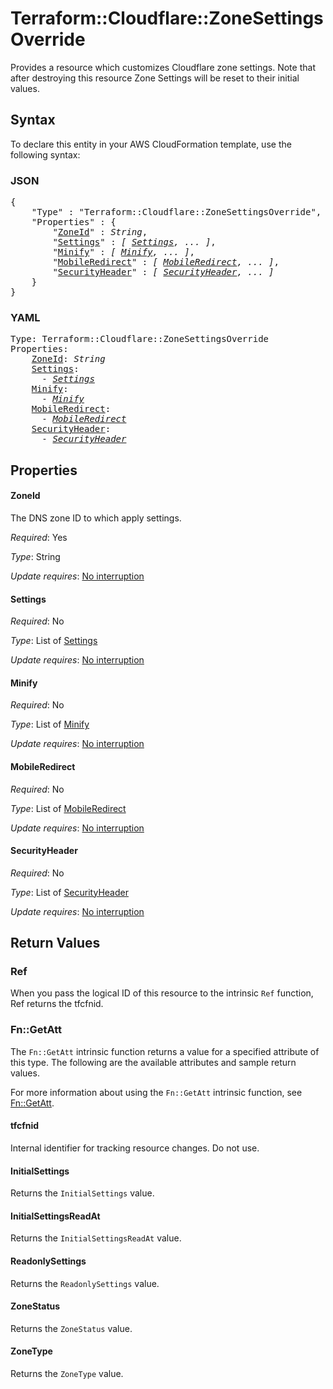 # Terraform::Cloudflare::ZoneSettingsOverride

Provides a resource which customizes Cloudflare zone settings. Note that after destroying this resource Zone Settings will be reset to their initial values.

## Syntax

To declare this entity in your AWS CloudFormation template, use the following syntax:

### JSON

<pre>
{
    "Type" : "Terraform::Cloudflare::ZoneSettingsOverride",
    "Properties" : {
        "<a href="#zoneid" title="ZoneId">ZoneId</a>" : <i>String</i>,
        "<a href="#settings" title="Settings">Settings</a>" : <i>[ <a href="settings.md">Settings</a>, ... ]</i>,
        "<a href="#minify" title="Minify">Minify</a>" : <i>[ <a href="minify.md">Minify</a>, ... ]</i>,
        "<a href="#mobileredirect" title="MobileRedirect">MobileRedirect</a>" : <i>[ <a href="mobileredirect.md">MobileRedirect</a>, ... ]</i>,
        "<a href="#securityheader" title="SecurityHeader">SecurityHeader</a>" : <i>[ <a href="securityheader.md">SecurityHeader</a>, ... ]</i>
    }
}
</pre>

### YAML

<pre>
Type: Terraform::Cloudflare::ZoneSettingsOverride
Properties:
    <a href="#zoneid" title="ZoneId">ZoneId</a>: <i>String</i>
    <a href="#settings" title="Settings">Settings</a>: <i>
      - <a href="settings.md">Settings</a></i>
    <a href="#minify" title="Minify">Minify</a>: <i>
      - <a href="minify.md">Minify</a></i>
    <a href="#mobileredirect" title="MobileRedirect">MobileRedirect</a>: <i>
      - <a href="mobileredirect.md">MobileRedirect</a></i>
    <a href="#securityheader" title="SecurityHeader">SecurityHeader</a>: <i>
      - <a href="securityheader.md">SecurityHeader</a></i>
</pre>

## Properties

#### ZoneId

The DNS zone ID to which apply settings.

_Required_: Yes

_Type_: String

_Update requires_: [No interruption](https://docs.aws.amazon.com/AWSCloudFormation/latest/UserGuide/using-cfn-updating-stacks-update-behaviors.html#update-no-interrupt)

#### Settings

_Required_: No

_Type_: List of <a href="settings.md">Settings</a>

_Update requires_: [No interruption](https://docs.aws.amazon.com/AWSCloudFormation/latest/UserGuide/using-cfn-updating-stacks-update-behaviors.html#update-no-interrupt)

#### Minify

_Required_: No

_Type_: List of <a href="minify.md">Minify</a>

_Update requires_: [No interruption](https://docs.aws.amazon.com/AWSCloudFormation/latest/UserGuide/using-cfn-updating-stacks-update-behaviors.html#update-no-interrupt)

#### MobileRedirect

_Required_: No

_Type_: List of <a href="mobileredirect.md">MobileRedirect</a>

_Update requires_: [No interruption](https://docs.aws.amazon.com/AWSCloudFormation/latest/UserGuide/using-cfn-updating-stacks-update-behaviors.html#update-no-interrupt)

#### SecurityHeader

_Required_: No

_Type_: List of <a href="securityheader.md">SecurityHeader</a>

_Update requires_: [No interruption](https://docs.aws.amazon.com/AWSCloudFormation/latest/UserGuide/using-cfn-updating-stacks-update-behaviors.html#update-no-interrupt)

## Return Values

### Ref

When you pass the logical ID of this resource to the intrinsic `Ref` function, Ref returns the tfcfnid.

### Fn::GetAtt

The `Fn::GetAtt` intrinsic function returns a value for a specified attribute of this type. The following are the available attributes and sample return values.

For more information about using the `Fn::GetAtt` intrinsic function, see [Fn::GetAtt](https://docs.aws.amazon.com/AWSCloudFormation/latest/UserGuide/intrinsic-function-reference-getatt.html).

#### tfcfnid

Internal identifier for tracking resource changes. Do not use.

#### InitialSettings

Returns the <code>InitialSettings</code> value.

#### InitialSettingsReadAt

Returns the <code>InitialSettingsReadAt</code> value.

#### ReadonlySettings

Returns the <code>ReadonlySettings</code> value.

#### ZoneStatus

Returns the <code>ZoneStatus</code> value.

#### ZoneType

Returns the <code>ZoneType</code> value.

